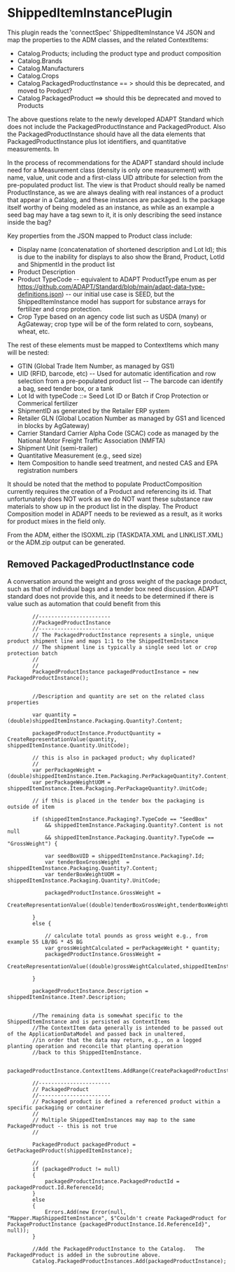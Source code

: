 # ShippedItemInstancePlugin
This plugin reads the 'connectSpec' ShippedItemInstance V4 JSON and map the properties to the ADM classes, and the related ContextItems:
- Catalog.Products; including the product type and product composition
- Catalog.Brands
- Catalog.Manufacturers
- Catalog.Crops
- Catalog.PackagedProductInstance == > should this be deprecated, and moved to Product?
- Catalog.PackagedProduct ==> should this be deprecated and moved to Products

The above questions relate to the newly developed ADAPT Standard which does not include the PackagedProductInstance and PackagedProduct.  Also the PackagedProductInstance should have all the data elements that PackagedProductInstance plus lot identifiers, and quantitative measurements. In

In the process of recommendations for the ADAPT standard should include need for a Measurement class (density is only one measurement) with name, value, unit code and a first-class UID attribute for selection from the pre-populated product list.  The view is that Product should really be named ProductInstance, as we are always dealing with real instances of a product that appear in a Catalog, and these instances are packaged.  Is the package itself worthy of being modeled as an instance, as while as an example a seed bag may have a tag sewn to it, it is only describing the seed instance inside the bag?

Key properties from the JSON mapped to Product class include:
- Display name (concatenatation of shortened description and Lot Id); this is due to the inability for displays to also show the Brand, Product, LotId and ShipmentId in the product list
- Product Description
- Product TypeCode 
-- equivalent to ADAPT ProductType enum as per https://github.com/ADAPT/Standard/blob/main/adapt-data-type-definitions.json)
-- our initial use case is SEED, but the ShippedItemInstance model has support for substance arrays for fertilizer and crop protection.
- Crop Type based on an agency code list such as USDA (many) or AgGateway; crop type will be of the form related to corn, soybeans, wheat, etc.

The rest of these elements must be mapped to ContextItems which many will be nested:
- GTIN (Global Trade Item Number, as managed by GS1)
- UID (RFID, barcode, etc)
-- Used for automatic identification and row selection from a pre-populated product list
-- The barcode can identify a bag, seed tender box, or a tank
- Lot Id with typeCode ::= Seed Lot ID  or Batch if Crop Protection or Commerical fertilizer
- ShipmentID as generated by the Retailer ERP system
- Retailer GLN (Global Location Number as managed by GS1 and licenced in blocks by AgGateway)
- Carrier Standard Carrier Alpha Code (SCAC) code as managed by the National Motor Freight Traffic Association (NMFTA) 
- Shipment Unit (semi-trailer)
- Quantitative Measurement (e.g., seed size)
- Item Composition to handle seed treatment, and nested CAS and EPA registration numbers

It should be noted that the method to populate ProductComposition currently requires the creation of a Product and referencing its id.  That unfortunately does NOT work as we do NOT want these substance raw materials to show up in the product list in the display.  The Product Composition model in ADAPT needs to be reviewed as a result, as it works for product mixes in the field only.

From the ADM, either the ISOXML.zip (TASKDATA.XML and LINKLIST.XML) or the ADM.zip output can be generated.

## Removed PackagedProductInstance code
A conversation around the weight and gross weight of the package product, such as that of individual bags and a tender box need discussion.  ADAPT standard does not provide this, and it needs to be determined if there is value such as automation that could benefit from this


            //-----------------------
            //PackagedProductInstance
            //-----------------------
            // The PackagedProductInstance represents a single, unique product shipment line and maps 1:1 to the ShippedItemInstance
            // The shipment line is typically a single seed lot or crop protection batch
            // 
            //
            PackagedProductInstance packagedProductInstance = new PackagedProductInstance();
        

            //Description and quantity are set on the related class properties

            var quantity = (double)shippedItemInstance.Packaging.Quantity?.Content;

            packagedProductInstance.ProductQuantity = CreateRepresentationValue(quantity, shippedItemInstance.Quantity.UnitCode);

            // this is also in packaged product; why duplicated?
            //
            var perPackageWeight = (double)shippedItemInstance.Item.Packaging.PerPackageQuantity?.Content;
            var perPackageWeightUOM = shippedItemInstance.Item.Packaging.PerPackageQuantity?.UnitCode;
              
            // if this is placed in the tender box the packaging is outside of item

            if (shippedItemInstance.Packaging?.TypeCode == "SeedBox"
                && shippedItemInstance.Packaging.Quantity?.Content is not null
                && shippedItemInstance.Packaging.Quantity?.TypeCode == "GrossWeight") {
                
                var seedBoxUID = shippedItemInstance.Packaging?.Id;
                var tenderBoxGrossWeight  = shippedItemInstance.Packaging.Quantity?.Content;
                var tenderBoxWeightUOM = shippedItemInstance.Packaging.Quantity?.UnitCode;

                packagedProductInstance.GrossWeight = 
                    CreateRepresentationValue((double)tenderBoxGrossWeight,tenderBoxWeightUOM);
           
            } 
            else {
                
                // calculate total pounds as gross weight e.g., from example 55 LB/BG * 45 BG 
                var grossWeightCalculated = perPackageWeight * quantity;
                packagedProductInstance.GrossWeight = 
                    CreateRepresentationValue((double)grossWeightCalculated,shippedItemInstance.Packaging.Quantity.UnitCode);

            }
            
            packagedProductInstance.Description = shippedItemInstance.Item?.Description;
            

            //The remaining data is somewhat specific to the ShippedItemInstance and is persisted as ContextItems
            //The ContextItem data generally is intended to be passed out of the ApplicationDataModel and passed back in unaltered,  
            //in order that the data may return, e.g., on a logged planting operation and reconcile that planting operation 
            //back to this ShippedItemInstance.
         
            packagedProductInstance.ContextItems.AddRange(CreatePackagedProductInstanceContextItems(shippedItemInstance));

            //-----------------------
            // PackagedProduct
            //-----------------------
            // Packaged product is defined a referenced product within a specific packaging or container
            // 
            // Multiple ShippedItemInstances may map to the same PackagedProduct -- this is not true
            //
         
            PackagedProduct packagedProduct = GetPackagedProduct(shippedItemInstance);
            
            //
            if (packagedProduct != null)
            {
                packagedProductInstance.PackagedProductId = packagedProduct.Id.ReferenceId;
            }
            else
            {
                Errors.Add(new Error(null, "Mapper.MapShippedItemInstance", $"Couldn't create PackagedProduct for PackageProductInstance {packagedProductInstance.Id.ReferenceId}", null));
            }

            //Add the PackagedProductInstance to the Catalog.   The PackagedProduct is added in the subroutine above.
            Catalog.PackagedProductInstances.Add(packagedProductInstance);



